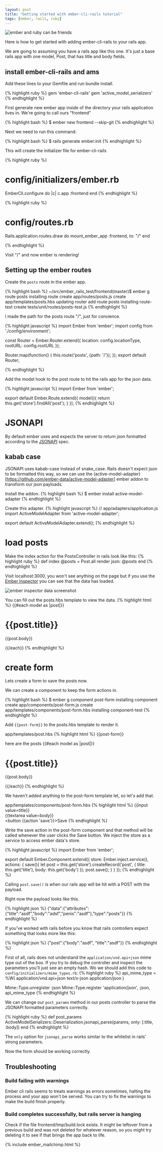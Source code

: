 ```yaml
---
layout: post
title: "Getting started with ember-cli-rails tutorial"
tags: [ember, rails, ruby]
---
```


![ember and ruby can be friends](/assets/images/ember_ruby.png)

Here is how to get started with adding ember-cli-rails to your rails app.

We are going to assuming you have a rails app like this one.
It's just a base rails app with one model, Post, that has title and body fields.

## install ember-cli-rails and ams

Add these lines to your Gemfile and run bundle install.

{% highlight ruby %}
gem 'ember-cli-rails'
gem 'active_model_serializers'
{% endhighlight %}

First generate new ember app inside of the directory your rails application
lives in. We're going to call ours "frontend"

{% highlight bash %}
$ ember new frontend --skip-git
{% endhighlight %}

Next we need to run this command:

{% highlight bash %}
$ rails generate ember:init
{% endhighlight %}

This will create the initializer file for ember-cli-rails

{% highlight ruby %}
# config/initializers/ember.rb

EmberCli.configure do |c|
  c.app :frontend
  end
{%  endhighlight %}

{% highlight ruby %}
# config/routes.rb

Rails.application.routes.draw do
  mount_ember_app :frontend, to: "/"
  end

{%  endhighlight %}

Visit  "/" and now ember is rendering!

## Setting up the ember routes

Create the `posts` route in the ember app.

{% highlight bash %}
 ~/src/ember_rails_test/frontend(master)$ ember g route posts
installing route
  create app/routes/posts.js
  create app/templates/posts.hbs
updating router
  add route posts
installing route-test
  create tests/unit/routes/posts-test.js
{% endhighlight %}

I made the path for the posts route "/", just for convience.

{% highlight javascript %}
import Ember from 'ember';
import config from './config/environment';

const Router = Ember.Router.extend({
  location: config.locationType,
  rootURL: config.rootURL
});

Router.map(function() {
  this.route('posts', {path: '/'});
});
export default Router;

{% endhighlight %}

Add the model hook to the post route to hit the rails app for the json data.

{% highlight javascript %}
import Ember from 'ember';

export default Ember.Route.extend({
  model(){
    return this.get('store').findAll('post');
  }
});
{% endhighlight %}

# JSONAPI

By default ember uses and expects the server to return json formatted according
to the [JSONAPI](http://jsonapi.org/) spec.

## kabab case
JSONAPI uses kabab-case instead of snake_case. Rails doesn't expect json to be
formatted this way, so we can use the (active-model-adapter)[https://github.com/ember-data/active-model-adapter] ember addon to transform our json payloads.

Install the addon.
{% highlight bash %}
$ ember install active-model-adapter
{% endhighlight %}

Create this adapter.
{% highlight javascript %}
// app/adapters/application.js
import ActiveModelAdapter from 'active-model-adapter';

export default ActiveModelAdapter.extend();
{% endhighlight %}

# load posts

Make the index action for the PostsController in rails look like this:
{% highlight ruby %}
  def index
    @posts = Post.all
    render json: @posts
  end
{% endhighlight %}

Visit localhost:3000, you won't see anything on the page but if you use the
[Ember
Inspector](https://chrome.google.com/webstore/detail/ember-inspector/bmdblncegkenkacieihfhpjfppoconhi?hl=en) you can see that the data has loaded.

![ember inspector data
screenshot](/assets/images/ember_inspector_data_screenshot.png)

You can fill out the posts.hbs template to view the data.
{% highlight html %}
{{#each model as |post|}}
  <h1>{{post.title}}</h1>
  <p>
    {{post.body}}
  </p>
{{/each}}
{% endhighlight %}

# create form

Lets create a form to save the posts now.

We can create a component to keep the form actions in.

{% highlight bash  %}
$ ember g component post-form
installing component
  create app/components/post-form.js
  create app/templates/components/post-form.hbs
installing component-test
{% endhighlight %}

Add `{{post-form}}` to the posts.hbs template to render it.

app/templates/post.hbs
{% highlight html %}
{{post-form}}

here are the posts
{{#each model as |post|}}
  <h1>{{post.title}}</h1>
  <p>
    {{post.body}}
  </p>
{{/each}}
{% endhighlight %}

We haven't added anything to the post-form template let, so let's add that.

app/templates/components/post-form.hbs
{% highlight html %}
{{input value=title}}
<br/>
{{textarea value=body}}
<br/>
<button {{action 'save'}}>Save</button>
{% endhighlight %}

Write the save action in the post-form component and that method will be  called
whenever the user clicks the Save button. We inject the store as a service to
access ember data's store.

{% highlight javascript %}
import Ember from 'ember';

export default Ember.Component.extend({
  store: Ember.inject.service(),
  actions: {
    save(){
      let post = this.get('store').createRecord('post', {
        title: this.get('title'),
        body: this.get('body')
      });
      post.save();
    }
  }
});
{% endhighlight %}

Calling `post.save()` is when our rails app will be hit with a POST with the payload.

Right now the payload looks like this.

{% highlight json %}
{"data":{"attributes":{"title":"asdf","body":"adsf","penis":"asdf"},"type":"posts"}}
{% endhighlight %}

If you've worked with rails before you know that rails controllers expect
something that looks more like this:

{% highlight json %}
{"post":{"body":"asdf", "title":"asdf"}}
{% endhighlight %}

First of all, rails does not understand the `application/vnd.api+json` mime type
out of the box. If you try to debug the controller and inspect the parameters
you'll just see an empty hash. Wo we should add this code to
`config/initializers/mime_types.rb`:
{% highlight ruby %}
api_mime_type = %W(
  application/vnd.api+json
  text/x-json
  application/json
)

Mime::Type.unregister :json
Mime::Type.register 'application/json', :json, api_mime_type
{% endhighlight %}

We can change our `post_params` method in our posts controller to parse the
JSONAPI formatted parameters correctly.

{% highlight ruby %}
    def post_params
      ActiveModelSerializers::Deserialization.jsonapi_parse(params, only: [:title, :body])
    end
{% endhighlight %}

The `only` option for `jsonapi_parse` works similar to the whitelist in rails'
strong parameters.

Now the form should be working correctly.

## Troubleshooting

### Build failing with warnings

Ember cli rails seems to treats warnings as errors sometimes, halting the
process and your app won't be served. You can try to fix the warnings to make
the build finish properly.

### Build completes successfully, but rails server is hanging

Check if the file frontend/tmp/build.lock exists. It might be leftover from a
previous build and was not deleted for whatever reason, so you might try
deleting it to see if that brings the app back to life.

{% include ember_mailchimp.html %}
